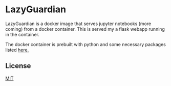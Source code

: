 # LazyGuardian

LazyGuardian is a docker image that serves jupyter notebooks (more coming) from a docker container. This is served my a flask webapp running in the container.

The docker container is prebuilt with python and some necessary packages listed [here.](https://pastebin.com/raw/82JHEZXV)

## License

[MIT](https://choosealicense.com/licenses/mit/)
